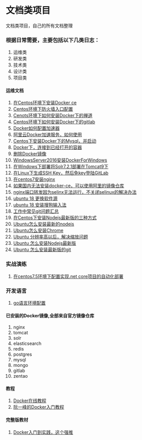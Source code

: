 # 文档类项目
文档类项目，自己的所有文档整理


### 根据日常需要，主要包括以下几类日志：
1. 运维类
2. 研发类
3. 技术类
4. 设计类
5. 项目类


#### 运维文档
1. [在Centos环境下安装Docker ce](/运维文档/Centos安装Docker.md)
2. [Centos环境下防火墙入口配置](/运维文档/Centos环境下防火墙入口配置.md)
3. [Cenots环境下如何安装Docker下的禅道](https://blog.csdn.net/qq_28039297/article/details/78650552)
4. [Centos环境下如何安装Docker下的gitlab](https://www.cnblogs.com/xuezhigu/p/6555895.html)
5. [Docker如何配置加速器](https://blog.csdn.net/bwlab/article/details/50542261)
6. [阿里云Docker加速服务，如何使用](https://www.cnblogs.com/zhxshseu/p/5970a5a763c8fe2b01cd2eb63a8622b2.html)
7. [Centos下安装Docker下的Mysql，并启动](https://www.linuxidc.com/Linux/2017-09/146659.htm)
8. [Docker下，连接到已经打开的容器](https://www.cnblogs.com/zhuxiaojie/p/5947270.html)
9. [删除Docker镜像](https://www.cnblogs.com/q4486233/p/6482711.html)
10. [WindowsServer2016安装DockerForWindows](https://baijiahao.baidu.com/s?id=1570288005533351&wfr=spider&for=pc)
11. [在Windows下部署将Solr7.2.1部署在Tomcat9下](/运维文档/Solr7部署.md)
12. [在Linux下生成SSH Key，然后免key登陆GitLab](https://blog.csdn.net/y1574406771/article/details/72676980)
13. [在centos7安装nginx](https://blog.csdn.net/oldguncm/article/details/78855000)
14. [如果国内无法安装docker-ce，可以使用阿里的镜像仓库](https://blog.csdn.net/yohoph/article/details/80079078)
15. [nginx端口转发因为selinx无法运行，不关闭selinux的解决办法](https://blog.csdn.net/babys/article/details/54135438)
16. [ubuntu 18 更换软件源](https://blog.csdn.net/zhangjiahao14/article/details/80554616)
17. [ubuntu 18 安装搜狗输入法](https://blog.csdn.net/lupengCSDN/article/details/80279177)
18. [工作中常见git问题汇总](/编程文档/git/main.md)
19. [在Centos下安装Nodejs最新版的三种方式](https://blog.csdn.net/bbwangj/article/details/82253785)
20. [Ubuntu怎么安装最新的nodejs](https://blog.csdn.net/chenyao1994/article/details/82495163)
21. [Ubuntu怎么安装Chrome](https://www.cnblogs.com/cainiaoaixuexi/p/9033350.html)
22. [Ubuntu 分辨率高以后，解决缩放问题](http://tieba.baidu.com/p/5670339451)
23. [Ubuntu 怎么安装Nodejs最新版](/运维文档/Ubuntu安装Nodejs.md)
24. [Ubuntu 怎么安装最新版的git](/运维文档/Ubuntu安装Git最新版.md)


### 实战演练
1. [在centos7.5环境下配置实现.net core项目的自动化部署](/实战演练/自动化部署/main.md)

### 开发语言
1. [go语言环境配置](https://blog.csdn.net/u013295518/article/details/78766086)

#### 已安装的Docker镜像,全部来自官方镜像仓库
1. nginx
2. tomcat
3. solr
4. elasticsearch
5. redis
6. postgres
7. mysql
8. mongo
9. gitlab
10. zentao

#### 教程
1. [Docker在线教程](https://yeasy.gitbooks.io/docker_practice/content/)
2. [阮一峰的Docker入门教程](http://www.ruanyifeng.com/blog/2018/02/docker-tutorial.html)


#### 完整版教材
1. [Docker入门到实践，这个强推](https://www.gitbook.com/book/yeasy/docker_practice/details)
